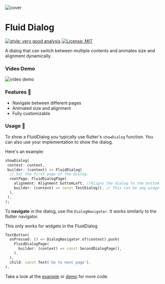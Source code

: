 ![cover](https://github.com/RoundedInfinity/fluid_dialog/blob/main/images/cover.png?raw=true)

# Fluid Dialog

[![style: very good analysis][very_good_analysis_badge]][very_good_analysis_link]
[![License: MIT][license_badge]][license_link]

A dialog that can switch between multiple contents and animates size and alignment dynamically.

### Video Demo

![video demo](https://github.com/RoundedInfinity/fluid_dialog/blob/main/images/video.gif?raw=true)

### Features 🎉

- Navigate between different pages
- Animated size and alignment
- Fully customizable

### Usage 🧪

To show a FluidDialog you typically use flutter's `showDialog` function. You can also use your implementation to show the dialog.

Here's an example:

```dart
showDialog(
 context: context,
 builder: (context) => FluidDialog(
  // Set the first page of the dialog.
  rootPage: FluidDialogPage(
    alignment: Alignment.bottomLeft, //Aligns the dialog to the bottom left.
    builder: (context) => const TestDialog(), // This can be any widget.
  ),
 ),
);
```

To **navigate** in the dialog, use the `DialogNavigator`. It works similarly to the flutter navigator.

This only works for widgets in the FluidDialog

```dart
TextButton(
  onPressed: () => DialogNavigator.of(context).push(
    FluidDialogPage(
      builder: (context) => const SecondDialogPage(),
    ),
  ),
  child: const Text('Go to next page'),
),
```

Take a look at the [example](https://github.com/RoundedInfinity/fluid_dialog/blob/main/example/lib/main.dart) or [demo](https://github.com/RoundedInfinity/fluid_dialog/blob/main/example/lib/demo.dart) for more code.

[license_badge]: https://img.shields.io/badge/license-MIT-blue.svg
[license_link]: https://opensource.org/licenses/MIT
[very_good_analysis_badge]: https://img.shields.io/badge/style-very_good_analysis-B22C89.svg
[very_good_analysis_link]: https://pub.dev/packages/very_good_analysis
